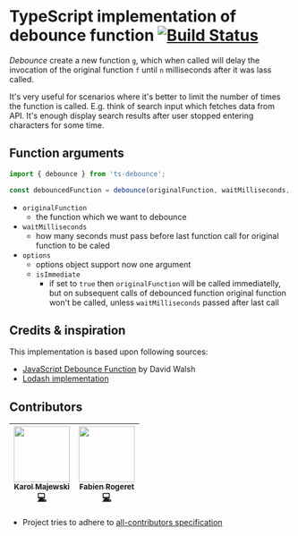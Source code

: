# TypeScript implementation of debounce function [![Build Status](https://travis-ci.org/chodorowicz/ts-debounce.svg?branch=master)](https://travis-ci.org/chodorowicz/ts-debounce)

*Debounce* create a new function `g`, which when called will delay the invocation of the original function `f` until `n` milliseconds after it was lass called.

It's very useful for scenarios where it's better to limit the number of times the function is called. E.g. think of search input which fetches data from API. It's enough display search results after user stopped entering characters for some time.

## Function arguments

```ts
import { debounce } from 'ts-debounce';

const debouncedFunction = debounce(originalFunction, waitMilliseconds, options);
```
- `originalFunction`
  - the function which we want to debounce
- `waitMilliseconds`
  - how many seconds must pass before last function call for original function to be caled
- `options`
  - options object support now one argument
  - `isImmediate`
    - if set to `true` then `originalFunction` will be called immediatelly, but on subsequent calls of debounced function original function won't be called, unless `waitMilliseconds` passed after last call

## Credits & inspiration

This implementation is based upon following sources:
- [JavaScript Debounce Function](https://davidwalsh.name/javascript-debounce-function) by David Walsh
- [Lodash implementation](https://lodash.com/)

## Contributors

| [<img src="https://avatars1.githubusercontent.com/u/20233319" width="100px;"/><br /><sub><b>Karol Majewski</b></sub>](https://github.com/karol-majewski)<br />[💻](https://github.com/chodorowicz/ts-debounce/commits?author=karol-majewski "Code") | [<img src="https://avatars1.githubusercontent.com/u/2027148" width="100px;"/><br /><sub><b>Fabien Rogeret</b></sub>](https://github.com/Tuizi)<br />[💻](https://github.com/chodorowicz/ts-debounce/commits?author=Tuizi "Code")
| :---: | :---: |

- Project tries to adhere to [all-contributors specification](https://github.com/kentcdodds/all-contributors)
